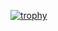 [![trophy](https://github-profile-trophy.vercel.app/?username=csharpython)](https://github.com/ryo-ma/github-profile-trophy)
